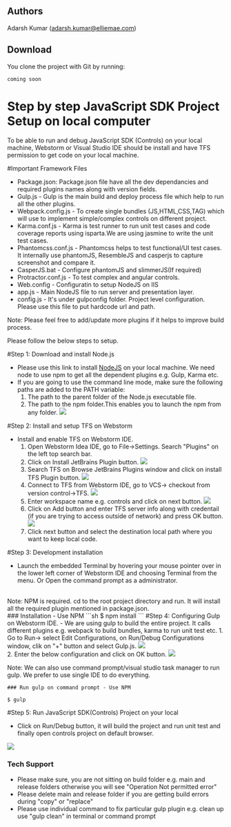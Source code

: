 
<html lang="en" class="is-copy-enabled">
  <head>
    <meta charset='utf-8'>
    <meta http-equiv="X-UA-Compatible" content="IE=edge">
    <meta http-equiv="Content-Language" content="en">
    <title>JavaScript SDK Project Setup</title>
  </head>

  <body>
  
<h2><a id="user-content-authors" class="anchor" href="#authors" aria-hidden="true"><span class="octicon octicon-link"></span></a>Authors</h2>

<p>Adarsh Kumar (<a href="mailto:adarsh.kumar@elliemae.com">adarsh.kumar@elliemae.com</a>)</p>

<h2><a id="user-content-download" class="anchor" href="#download" aria-hidden="true"><span class="octicon octicon-link"></span></a>Download</h2>

<p>You clone the project with Git by running:</p>

<pre><code>coming soon</code></pre>

# Step by step JavaScript SDK Project Setup on local computer

To be able to run and debug JavaScript SDK (Controls) on your local machine, Webstorm or Visual Studio IDE should be install and have TFS permission to get code on your local machine.

#Important Framework Files 

- Package.json: Package.json file have all the dev dependancies and required plugins names along with version fields.
- Gulp.js -  Gulp is the main build and deploy process file which help to run all the other plugins.
- Webpack.config.js  - To create single bundles (JS,HTML,CSS,TAG) which will use to implement simple/complex controls on different project.
- Karma.conf.js - Karma is test runner to run unit test cases and code coverage reports using isparta.We are using jasmine to write the unit test cases.
- Phantomcss.conf.js - Phantomcss helps to test functional/UI test cases. It internally use phantomJS, ResembleJS and casperjs to capture screenshot and compare it.
- CasperJS.bat - Configure phantomJS and slimmerJS(If required)
- Protractor.conf.js - To test complex and angular controls.
- Web.config - Configuratin to setup NodeJS on IIS
- app.js - Main NodeJS file to run server and presentation layer. 
- config.js - It's under gulpconfig folder. Project level configuration. Please use this file to put hardcode url and path.

Note: Please feel free to add/update more plugins if it helps to improve build process.
 
Please follow the below steps to setup.

#Step 1: Download and install Node.js
 - Please use this link to install <a href="https://nodejs.org/">NodeJS</a> on your local machine. We need node to use npm to get all the dependent plugins e.g. Gulp, Karma etc.
 - If you are going to use the command line mode, make sure the following paths are added to the PATH variable:<br/>
    1. The path to the parent folder of the Node.js executable file.
    2. The path to the npm folder.This enables you to launch the npm from any folder.
    <img src="https://github.com/adars99/Controls_Setup/blob/master/images/Capture1.PNG"><br/>	
	
	
#Step 2: Install and setup TFS on Webstorm
 - Install and enable TFS on Webstorm IDE.
   1. Open Webstorm Idea IDE, go to File->Settings. Search "Plugins" on the left top search bar.
   2. Click on Install JetBrains Plugin button. 
   <img src="https://github.com/adars99/Controls_Setup/blob/master/images/Capture2.PNG"><br />
   3. Search TFS on Browse JetBrains Plugins window and click on install TFS Plugin button.
   <img src="https://github.com/adars99/Controls_Setup/blob/master/images/Capture3.PNG"><br />
   4. Connect to TFS from Webstorm IDE, go to VCS-> checkout from version control->TFS.
    <img src="https://github.com/adars99/Controls_Setup/blob/master/images/Capture4.PNG"><br/>
   5. Enter workspace name e.g. controls and click on next button.
	<img src="https://github.com/adars99/Controls_Setup/blob/master/images/Capture5.PNG"><br/>
   6. Click on Add button and enter TFS server info along with credentail (if you are trying to access outside of network) and press OK button.
	<img src="https://github.com/adars99/Controls_Setup/blob/master/images/Capture6.PNG"><br/>
   7. Click next button and select the destination local path where you want to keep local code.
	
#Step 3: Development installation
 - Launch the embedded Terminal by hovering your mouse pointer over in the lower left corner of Webstorm IDE and choosing Terminal from the menu.
 Or Open the command prompt as a administrator. 
<br/>
Note: NPM is required. cd to the root project directory and run. It will install all the required plugin mentioned in package.json.

 <br/>
### Installation - Use NPM
```sh
$ npm install
```
#Step 4: Configuring Gulp on Webstorm  IDE.
 - We are using gulp to build the entire project. It calls different plugins e.g. webpack to build bundles, karma to run unit test etc. 
 1. Go to Run-> select Edit Configurations, on Run/Debug Configurations window, clik on "+" button and select Gulp.js.
	<img src="https://github.com/adars99/Controls_Setup/blob/master/images/Capture7.PNG"><br/>
 2. Enter the below configuration and click on OK button.	
	<img src="https://github.com/adars99/Controls_Setup/blob/master/images/Capture8.PNG"><br/>
	
Note: We can also use command prompt/visual studio task manager to run gulp. We prefer to use single IDE to do everything.

 	### Run gulp on command prompt - Use NPM
```sh
$ gulp
```

#Step 5: Run JavaScript SDK(Controls) Project on your local

- Click on Run/Debug button, it will build the project and run unit test and finally open controls project on default browser.
 	
<img src="https://github.com/adars99/Controls_Setup/blob/master/images/Capture9.PNG"><br/>

### Tech Support

* Please make sure, you are not sitting on build folder e.g. main and release folders otherwise you will see "Operation Not permitted error"
* Please delete main and release folder if you are getting build errors during "copy" or "replace"
* Please use individual command to fix particular gulp plugin e.g. clean up use "gulp clean" in terminal or command prompt      
  </body>
</html>

